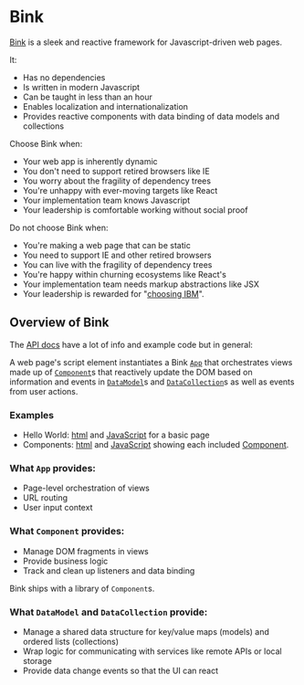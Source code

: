 # Bink

[Bink](https://github.com/Transmutable/bink) is a sleek and reactive framework for Javascript-driven web pages.

It:
- Has no dependencies
- Is written in modern Javascript
- Can be taught in less than an hour
- Enables localization and internationalization
- Provides reactive components with data binding of data models and collections

Choose Bink when:

- Your web app is inherently dynamic
- You don't need to support retired browsers like IE
- You worry about the fragility of dependency trees
- You're unhappy with ever-moving targets like React
- Your implementation team knows Javascript
- Your leadership is comfortable working without social proof

Do not choose Bink when:

- You're making a web page that can be static
- You need to support IE and other retired browsers
- You can live with the fragility of dependency trees
- You're happy within churning ecosystems like React's
- Your implementation team needs markup abstractions like JSX
- Your leadership is rewarded for "[choosing IBM](https://en.wikipedia.org/wiki/Fear,_uncertainty,_and_doubt)".

## Overview of Bink

The [API docs](https://transmutable.github.io/bink/api/) have a lot of info and example code but in general: 

A web page's script element instantiates a Bink [`App`](https://transmutable.github.io/bink/api/class/src/App.js~App.html) that orchestrates views made up of [`Component`](https://transmutable.github.io/bink/api/class/src/Component.js~Component.html)s that reactively update the DOM based on information and events in [`DataModel`](https://transmutable.github.io/bink/api/class/src/DataModel.js~DataModel.html)s and [`DataCollection`](https://transmutable.github.io/bink/api/class/src/DataCollection.js~DataCollection.html)s as well as events from user actions.

### Examples

- Hello World: [html](https://github.com/Transmutable/bink/blob/main/examples/hello-world/index.html) and [JavaScript](https://github.com/Transmutable/bink/blob/main/examples/hello-world/site.js) for a basic page
- Components: [html](https://github.com/Transmutable/bink/blob/main/examples/components/index.html) and [JavaScript](https://github.com/Transmutable/bink/blob/main/examples/components/site.js) showing each included [Component](https://transmutable.github.io/bink/api/class/src/Component.js~Component.html).

### What `App` provides:

- Page-level orchestration of views
- URL routing
- User input context

### What `Component` provides:

- Manage DOM fragments in views
- Provide business logic
- Track and clean up listeners and data binding

Bink ships with a library of `Component`s.

### What `DataModel` and `DataCollection` provide:

- Manage a shared data structure for key/value maps (models) and ordered lists (collections)
- Wrap logic for communicating with services like remote APIs or local storage
- Provide data change events so that the UI can react
